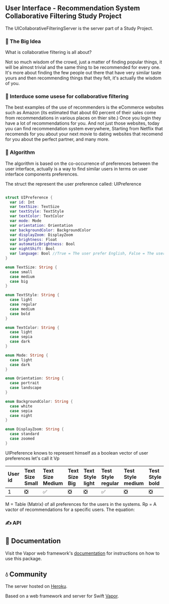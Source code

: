 ## User Interface - Recommendation System Collaborative Filtering Study Project

The UICollaborativeFilteringServer is the server part of a Study Project.


### 🤔 The Big Idea 

What is collaborative filtering is all about?

Not so much wisdom of the crowd, just a matter of finding popular things, it will be almost trivial and the same thing to be recommended for every one.
It's more about finding the few people out there that have very similar taste yours and then recommending things that they felt, it's actually the wisdom of you.


### 🤝 Interduce some usese for collaborative filtering 

The best examples of the use of recommenders is the eCommerce websites such as Amazon (its estimated that about 60 percent of their sales come from recommendations in various places on thier site.) Once you login they have a lot of recommendations for you.
And not just those websites, today you can find recommendation system everywhere, Starting from Netflix that recomends for you about your next movie to dating websites that recomend for you about the perfect partner, and many more.


### 🤖 Algorithm
The algorithm is based on the co-occurrence of preferences between the user interface, actually is a way to find similar users in terms on user interface components preferences.

The struct the represent the user preference called: UIPreference


```swift

struct UIPreference {
  var id: Int
  var textSize: TextSize
  var textStyle: TextStyle
  var textColor: TextColor
  var mode: Mode
  var orientation: Orientation
  var backgroundColor: BackgroundColor
  var displayZoom: DisplayZoom
  var brightness: Float
  var automaticBrightness: Bool
  var nightShift: Bool
  var language: Bool //True = The user prefer English, False = The user prefer Device's Language
}

enum TextSize: String {
  case small
  case medium
  case big
}

enum TextStyle: String {
  case light
  case regular
  case medium
  case bold
}

enum TextColor: String {
  case light
  case sepia
  case dark
}

enum Mode: String {
  case light
  case dark
}

enum Orientation: String {
  case portrait
  case landscape
}

enum BackgroundColor: String {
  case white
  case sepia
  case night
}

enum DisplayZoom: String {
  case standard
  case zoomed
}
```

UIPreference knows to represent himself as a boolean vector of user preferences let's call it Vp

| User id|Text Size Small|Text Size Medium|Text Size Big|Text Style light|Test Style regular|Test Style medium|Test Style bold|Text Color light|Text Color sepia|Text Color dark|Language English|Device's language|Display standard|Display zoomed|Night Shift|Automatic Brithness|Brithness low|Brithness medium|Brithness high|Backgroun color white|Backgroun color sepia|Backgroun color night|Mode Light|Mode Dark|Orientation portrait|Orientation landscape|
|:--|:--|:--|:--|:--|:--|:--|:--|:--|:--|:--|:--|:--|:--|:--|:--|:--|:--|:--|:--|:--|:--|:--|:--|:--|:--|:--|
| 1 |❎ |✅ |❎ |❎  |✅ |❎ |❎ |❎ |❎ |✅ |✅  |❎ |✅ |❎ |✅  |✅ |❎ |❎ |❎  |❎  |✅ |❎  |✅ |❎ |✅ |❎  |




M = Table (Matrix) of all preferences for the users in the systems.
Rp = A vactor of recommendations for a specific users.
The equation:




### ✍️ API



## 📖 Documentation

Visit the Vapor web framework's [documentation](http://docs.vapor.codes) for instructions on how to use this package.


## 💧 Community

The server hosted on [Heroku](https://www.heroku.com/).

Based on a web framework and server for Swift [Vapor](https://vapor.codes).
